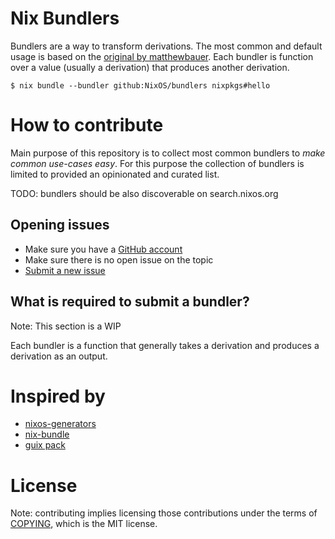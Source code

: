 # Nix Bundlers

Bundlers are a way to transform derivations. The most common and default
usage is based on the [original by
matthewbauer](https://github.com/matthewbauer/nix-bundle). Each bundler
is function over a value (usually a derivation) that produces another
derivation.

```console
$ nix bundle --bundler github:NixOS/bundlers nixpkgs#hello
```

# How to contribute

Main purpose of this repository is to collect most common bundlers to *make
common use-cases easy*. For this purpose the collection of bundlers is limited
to provided an opinionated and curated list.

TODO: bundlers should be also discoverable on search.nixos.org

## Opening issues

* Make sure you have a [GitHub account](https://github.com/signup/free)
* Make sure there is no open issue on the topic
* [Submit a new issue](https://github.com/NixOS/templates/issues/new)


## What is required to submit a bundler?

Note: This section is a WIP

Each bundler is a function that generally takes a derivation and produces a
derivation as an output.

# Inspired by
- [nixos-generators](https://github.com/nix-community/nixos-generators)
- [nix-bundle](https://github.com/matthewbauer/nix-bundle)
- [guix pack](https://guix.gnu.org/manual/en/html_node/Invoking-guix-pack.html)

# License

Note: contributing implies licensing those contributions
under the terms of [COPYING](COPYING), which is the MIT license.

